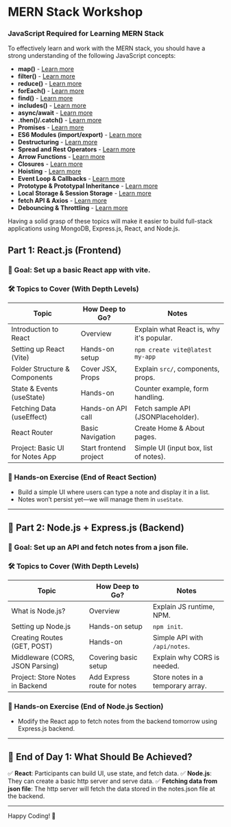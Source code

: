 # MERN Stack Workshop

### JavaScript Required for Learning MERN Stack

To effectively learn and work with the MERN stack, you should have a strong understanding of the following JavaScript concepts:

- **map()** - [Learn more](https://developer.mozilla.org/en-US/docs/Web/JavaScript/Reference/Global_Objects/Array/map)
- **filter()** - [Learn more](https://developer.mozilla.org/en-US/docs/Web/JavaScript/Reference/Global_Objects/Array/filter)
- **reduce()** - [Learn more](https://developer.mozilla.org/en-US/docs/Web/JavaScript/Reference/Global_Objects/Array/reduce)
- **forEach()** - [Learn more](https://developer.mozilla.org/en-US/docs/Web/JavaScript/Reference/Global_Objects/Array/forEach)
- **find()** - [Learn more](https://developer.mozilla.org/en-US/docs/Web/JavaScript/Reference/Global_Objects/Array/find)
- **includes()** - [Learn more](https://developer.mozilla.org/en-US/docs/Web/JavaScript/Reference/Global_Objects/Array/includes)
- **async/await** - [Learn more](https://developer.mozilla.org/en-US/docs/Learn/JavaScript/Asynchronous/Promises)
- **.then()/.catch()** - [Learn more](https://developer.mozilla.org/en-US/docs/Web/JavaScript/Reference/Global_Objects/Promise/then)
- **Promises** - [Learn more](https://developer.mozilla.org/en-US/docs/Web/JavaScript/Reference/Global_Objects/Promise)
- **ES6 Modules (import/export)** - [Learn more](https://developer.mozilla.org/en-US/docs/Web/JavaScript/Guide/Modules)
- **Destructuring** - [Learn more](https://developer.mozilla.org/en-US/docs/Web/JavaScript/Reference/Operators/Destructuring_assignment)
- **Spread and Rest Operators** - [Learn more](https://developer.mozilla.org/en-US/docs/Web/JavaScript/Reference/Operators/Spread_syntax)
- **Arrow Functions** - [Learn more](https://developer.mozilla.org/en-US/docs/Web/JavaScript/Reference/Functions/Arrow_functions)
- **Closures** - [Learn more](https://developer.mozilla.org/en-US/docs/Web/JavaScript/Closures)
- **Hoisting** - [Learn more](https://developer.mozilla.org/en-US/docs/Glossary/Hoisting)
- **Event Loop & Callbacks** - [Learn more](https://developer.mozilla.org/en-US/docs/Web/JavaScript/EventLoop)
- **Prototype & Prototypal Inheritance** - [Learn more](https://developer.mozilla.org/en-US/docs/Learn/JavaScript/Objects/Inheritance)
- **Local Storage & Session Storage** - [Learn more](https://developer.mozilla.org/en-US/docs/Web/API/Window/localStorage)
- **fetch API & Axios** - [Learn more](https://developer.mozilla.org/en-US/docs/Web/API/Fetch_API)
- **Debouncing & Throttling** - [Learn more](https://www.freecodecamp.org/news/debounce-and-throttle-in-javascript/)

Having a solid grasp of these topics will make it easier to build full-stack applications using MongoDB, Express.js, React, and Node.js.

## Part 1: React.js (Frontend)

### 🔹 Goal: Set up a basic React app with vite.

### 🛠️ Topics to Cover (With Depth Levels)

| Topic | How Deep to Go? | Notes |
|--------|----------------|-------|
| Introduction to React | Overview | Explain what React is, why it's popular. |
| Setting up React (Vite) | Hands-on setup | `npm create vite@latest my-app` |
| Folder Structure & Components | Cover JSX, Props | Explain `src/`, components, props. |
| State & Events (useState) | Hands-on | Counter example, form handling. |
| Fetching Data (useEffect) | Hands-on API call | Fetch sample API (JSONPlaceholder). |
| React Router | Basic Navigation | Create Home & About pages. |
| Project: Basic UI for Notes App | Start frontend project | Simple UI (input box, list of notes). |

### 📌 Hands-on Exercise (End of React Section)
- Build a simple UI where users can type a note and display it in a list.
- Notes won’t persist yet—we will manage them in `useState`.

---

## 🌟 Part 2: Node.js + Express.js (Backend) 

### 🔹 Goal: Set up an API and fetch notes from a json file.

### 🛠️ Topics to Cover (With Depth Levels)

| Topic | How Deep to Go? | Notes |
|--------|----------------|-------|
| What is Node.js? | Overview | Explain JS runtime, NPM. |
| Setting up Node.js | Hands-on setup | `npm init`. |
| Creating Routes (GET, POST) | Hands-on | Simple API with `/api/notes`. |
| Middleware (CORS, JSON Parsing) | Covering basic setup | Explain why CORS is needed. |
| Project: Store Notes in Backend | Add Express route for notes | Store notes in a temporary array. |

### 📌 Hands-on Exercise (End of Node.js Section)
- Modify the React app to fetch notes from the backend tomorrow using Express.js backend.


---

## 🚀 End of Day 1: What Should Be Achieved?

✅ **React**: Participants can build UI, use state, and fetch data.
✅ **Node.js**: They can create a basic http server and serve data.
✅ **Fetching data from json file**: The http server will fetch the data stored in the notes.json file at the backend.

---

Happy Coding! 🚀

